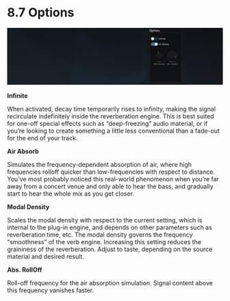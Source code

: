 # 8.7 Options

![](include/SpatRevolution_UserGuide_-156.jpg)

**Infinite**

When activated, decay time temporarily rises to infinity, making the signal recirculate indefinitely inside the reverberation engine. This is best suited for one-off special effects such as “deep-freezing” audio material, or if you’re looking to create
something a little less conventional than a fade-out for the end of your track.

**Air Absorb**

Simulates the frequency-dependent absorption of air, where high frequencies rolloff quicker than low-frequencies with respect to distance. You’ve most probably noticed this real-world phenomenon when you’re far away from a concert venue and
only able to hear the bass, and gradually start to hear the whole mix as you get
closer.


**Modal Density**

Scales the modal density with respect to the current setting, which is internal to the
plug-in engine, and depends on other parameters such as reverberation time, etc.
The modal density governs the frequency “smoothness” of the verb engine. Increasing this setting reduces the graininess of the reverberation. Adjust to taste,
depending on the source material and desired result.

**Abs. RollOff**

Roll-off frequency for the air absorption simulation. Signal content above this frequency vanishes faster.

